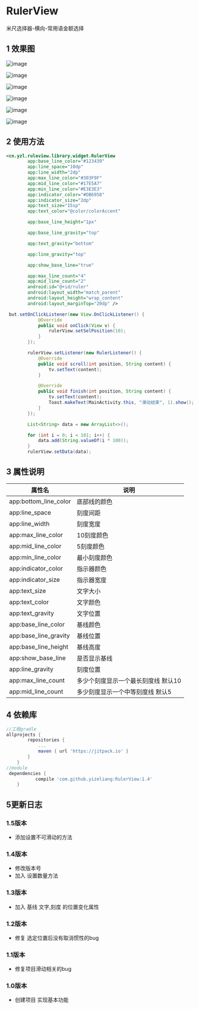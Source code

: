 # RulerView
米尺选择器-横向-常用语金额选择

## 1 效果图
![image](https://github.com/yizeliang/RulerView/raw/master/img/1.png)

![image](https://github.com/yizeliang/RulerView/raw/master/img/2.png)

![image](https://github.com/yizeliang/RulerView/raw/master/img/3.png)

![image](https://github.com/yizeliang/RulerView/raw/master/img/4.png)

![image](https://github.com/yizeliang/RulerView/raw/master/img/5.png)

![image](https://github.com/yizeliang/RulerView/raw/master/img/6.png)

## 2 使用方法

```xml
<cn.yzl.ruleview.library.widget.RulerView
        app:base_line_color="#123439"
        app:line_space="10dp"
        app:line_width="2dp"
        app:max_line_color="#303F9F"
        app:mid_line_color="#17E5A7"
        app:min_line_color="#E3E3E3"
        app:indicator_color="#DB6958"
        app:indicator_size="2dp"
        app:text_size="15sp"
        app:text_color="@color/colorAccent"

        app:base_line_height="1px"

        app:base_line_gravity="top"

        app:text_gravity="bottom"

        app:line_gravity="top"

        app:show_base_line="true"

        app:max_line_count="4"
        app:mid_line_count="2"
        android:id="@+id/ruler"
        android:layout_width="match_parent"
        android:layout_height="wrap_content"
        android:layout_marginTop="20dp" />
```

```java
 but.setOnClickListener(new View.OnClickListener() {
            @Override
            public void onClick(View v) {
                rulerView.setSelPosition(10);
            }
        });

        rulerView.setListener(new RulerListener() {
            @Override
            public void scroll(int position, String content) {
                tv.setText(content);
            }

            @Override
            public void finish(int position, String content) {
                tv.setText(content);
                Toast.makeText(MainActivity.this, "滑动结束", 1).show();
            }
        });

        List<String> data = new ArrayList<>();

        for (int i = 0; i < 101; i++) {
            data.add(String.valueOf(i * 100));
        }
        rulerView.setData(data);

```

## 3 属性说明

| 属性名                | 说明         |
| --------------------- | ------------ |
| app:bottom_line_color | 底部线的颜色 |
| app:line_space        | 刻度间距     |
| app:line_width        | 刻度宽度     |
| app:max_line_color    | 10刻度颜色   |
| app:mid_line_color    | 5刻度颜色    |
| app:min_line_color    | 最小刻度颜色 |
| app:indicator_color   | 指示器颜色   |
| app:indicator_size    | 指示器宽度   |
| app:text_size         | 文字大小     |
| app:text_color        | 文字颜色     |
| app:text_gravity        | 文字位置     |
| app:base_line_color        | 基线颜色     |
| app:base_line_gravity        | 基线位置     |
| app:base_line_height        | 基线高度     |
| app:show_base_line        | 是否显示基线     |
| app:line_gravity        | 刻度位置     |
| app:max_line_count        | 多少个刻度显示一个最长刻度线 默认10     |
| app:mid_line_count        | 多少刻度显示一个中等刻度线 默认5     |

## 4 依赖库

```gradle
//工程gradle
allprojects {
        repositories {
            ...
            maven { url 'https://jitpack.io' }
        }
    }
//module
 dependencies {
           compile 'com.github.yizeliang:RulerView:1.4'
    }

```

## 5更新日志

### 1.5版本

- 添加设置不可滑动的方法

### 1.4版本

- 修改版本号
- 加入 设置数量方法

### 1.3版本

- 加入 基线 文字,刻度 的位置变化属性

### 1.2版本

- 修复 选定位置后没有取消惯性的bug

### 1.1版本

- 修复项目滑动相关的bug

### 1.0版本

- 创建项目 实现基本功能

